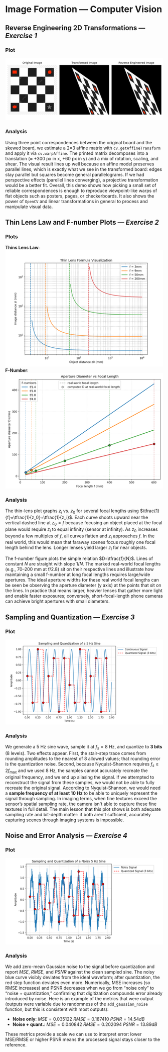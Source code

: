 ﻿# **Image Formation &mdash; Computer Vision**

## **Reverse Engineering 2D Transformations** &mdash; _Exercise 1_
### Plot
![Reverse Engineered Geometric Transform](image_formation/images/plots/reverse_engineered_transform.png)
### Analysis
Using three point correspondences between the original board and the skewed board, we estimate a 2×3 affine matrix with `cv.getAffineTransform` and apply it via `cv.warpAffine`. The printed matrix decomposes into a translation (≈ +300 px in x, +60 px in y) and a mix of rotation, scaling, and shear. The visual result lines up well because an affine model preserves parallel lines, which is exactly what we see in the transformed board: edges stay parallel but squares become general parallelograms. If we had perspective effects (parellel lines converging), a projective transformation would be a better fit. Overall, this demo shows how picking a small set of reliable correspondences is enough to reproduce viewpoint-like warps of flat objects such as posters, pages, or checkerboards. It also shows the power of `OpenCV` and linear transformations in general to process and manipulate visual data.

## **Thin Lens Law and F-number Plots** &mdash; _Exercise 2_
### Plots
**Thins Lens Law**:
![Thin Lens Law](image_formation/images/plots/thin_lens_plot.png)
**F-Number**:
![F-Number](image_formation/images/plots/f_number_plot.png)
### Analysis
The thin-lens plot graphs $z_i$ vs. $z_0$ for several focal lengths using $\tfrac{1}{f}=\tfrac{1}{z_0}+\tfrac{1}{z_i}$. Each curve shoots upward near the vertical dashed line at $z_0=f$ because focusing an object placed at the focal plane would require $z_i$ to equal infinity (sensor at infinity). As $z_0$ increases beyond a few multiples of $f$, all curves flatten and $z_i$ approaches $f$. In the real world, this would mean that faraway scenes focus roughly one focal length behind the lens. Longer lenses yield larger $z_i$ for near objects.

The f-number figure plots the simple relation $D=\tfrac{f}{N}$. Lines of constant $N$ are straight with slope $1/N$. The marked real-world focal lengths (e.g., 70–200 mm at f/2.8) sit on their respective lines and illustrate how maintaining a small f-number at long focal lengths requires large/wide apertures. The ideal aperture widths for these real world focal lengths can be seen be observing the aperture diameter (y axis) at the points that sit on the lines. In practice that means larger, heavier lenses that gather more light and enable faster exposures; conversely, short-focal-length phone cameras can achieve bright apertures with small diameters.


## **Sampling and Quantization** &mdash; _Exercise 3_
### Plot
![Sampling and Quantization Plot](image_formation/images/plots/sampling_quantization_plot.png)
### Analysis
We generate a 5 Hz sine wave, sample it at $f_s=8$ Hz, and quantize to **3 bits** (8 levels). Two effects appear. First, the stair-step trace comes from rounding amplitudes to the nearest of 8 allowed values; that rounding error is the quantization noise. Second, because Nyquist-Shannon requires $f_s \ge 2 f_{\max}$ and we used 8 Hz, the samples cannot accurately recreate the original frequency, and we end up aliasing the signal. If we attempted to reconstruct the signal from these samples, we would not be able to fully recreate the original signal. According to Nyquist-Shannon, we would need a **sample frequency of at least 10 Hz** to be able to uniquely represent the signal through sampling. In imaging terms, when fine textures exceed the sensor’s spatial sampling rate, the camera isn't able to capture these fine textures in full detail. The main lesson that this plot shows is both adequate sampling rate and bit-depth matter: if both aren't sufficient, accurately capturing scenes through imaging systems is impossible.

## **Noise and Error Analysis** &mdash; _Exercise 4_
### Plot
![Noise and Error Plot](image_formation/images/plots/error_noise_plot.png)
### Analysis
We add zero-mean Gaussian noise to the signal before quantization and report $MSE$, $RMSE$, and $PSNR$ against the clean sampled sine. The noisy blue curve visibly deviates from the ideal waveform; after quantization, the red step function deviates even more. Numerically, MSE increases (so RMSE increases) and PSNR decreases when we go from “noise only” to “noise + quantization,” confirming that digitization compounds error already introduced by noise. Here is an example of the metrics that were output (outputs were variable due to randomness of the `add_gaussian_noise` function, but this is consistent with most outputs):
* **Noise only**:      $MSE=0.035122$  $RMSE=0.187410$  $PSNR=14.54 dB$
* **Noise + quant.**:  $MSE=0.040842$  $RMSE=0.202094$  $PSNR=13.89 dB$

These metrics provide a scale we can use to interpret error: lower MSE/RMSE or higher PSNR means the processed signal stays closer to the reference.



